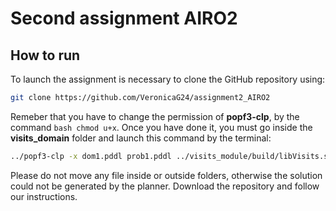 Second assignment AIRO2
================================
How to run
----------------------

To launch the assignment is necessary to clone the GitHub repository using:

```bash
git clone https://github.com/VeronicaG24/assignment2_AIRO2
```
Remeber that you have to change the permission of **popf3-clp**, by the command ```bash
chmod u+x```. Once you have done it, you must go inside the **visits_domain** folder and launch this command by the terminal: 

```bash
../popf3-clp -x dom1.pddl prob1.pddl ../visits_module/build/libVisits.so region_poses
```
Please do not move any file inside or outside folders, otherwise the solution could not be generated by the planner. Download the repository and follow our instructions.
